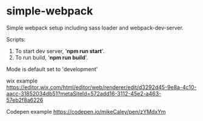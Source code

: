 # simple-webpack

Simple webpack setup including sass loader and webpack-dev-server.

Scripts:

1.  To start dev server, '**npm run start**'.
2.  To run build, '**npm run build**'.

Mode is default set to 'development'

wix example
https://editor.wix.com/html/editor/web/renderer/edit/d3292d45-9e8a-4c10-aacc-31852034db51?metaSiteId=572add16-3112-45e2-a463-57eb2f8a6226

Codepen example
https://codepen.io/mikeCaley/pen/zYMdxYm

